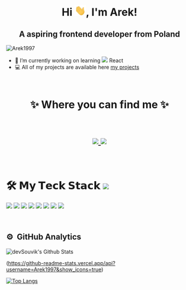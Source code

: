 <h1 align="center">Hi <img src="https://raw.githubusercontent.com/parth-27/parth-27/master/Hi.gif" width="30px">, I'm Arek!</h1>
<h2 align="center">A aspiring frontend developer from Poland</h2>

<p align="left"> <img src="https://komarev.com/ghpvc/?username=Arek1997&label=Profile%20views&color=0e75b6&style=flat" alt="Arek1997" /> </p>

- 🔭 I’m currently working on learning <img height="20px" src="https://cdn4.iconfinder.com/data/icons/logos-3/600/React.js_logo-512.png"> React
- 💻 All of my projects are available here [my projects](https://github.com/Arek1997?tab=repositories)

<br/>


<h1 align="center">
✨ Where you can find me ✨
  <p align="center">
  <br/>
  <a href="https://www.linkedin.com/in/arkadiusz-szewczyk-b93b33240/">
    <img src="https://img.shields.io/badge/LinkedIn-%230077B5.svg?&style=flat-square&logo=linkedin&logoColor=white">
  </a>
  
  <a href="https://www.facebook.com/arek.szewczyk97">
    <img src="https://img.shields.io/badge/Facebook-%231877F2.svg?&style=flat-square&logo=facebook&logoColor=white">  
  </a>  
</p>
</h1>

<br/>

<h1 align="left">🛠️ 𝗠𝘆 𝗧𝗲𝗰𝗸 𝗦𝘁𝗮𝗰𝗸 <img src = "https://media2.giphy.com/media/QssGEmpkyEOhBCb7e1/giphy.gif?cid=ecf05e47a0n3gi1bfqntqmob8g9aid1oyj2wr3ds3mg700bl&rid=giphy.gif" width = 32px> </h2>

<img width ='48px' src ='https://raw.githubusercontent.com/rahulbanerjee26/githubAboutMeGenerator/main/icons/html.svg'> </a>
<img width ='48px' src ='https://raw.githubusercontent.com/rahulbanerjee26/githubAboutMeGenerator/main/icons/css.svg'> </a>
<img width ='48px' src ='https://raw.githubusercontent.com/rahulbanerjee26/githubAboutMeGenerator/main/icons/sass.svg'> </a>
<img width ='48px' src ='https://raw.githubusercontent.com/rahulbanerjee26/githubAboutMeGenerator/main/icons/bootstrap.svg'> </a>
<img width ='48px' src ='https://raw.githubusercontent.com/rahulbanerjee26/githubAboutMeGenerator/main/icons/javascript.svg'> </a>
<img width ='48px' src ='https://raw.githubusercontent.com/rahulbanerjee26/githubAboutMeGenerator/main/icons/git.svg'> </a>
<img width ='48px' src ='https://raw.githubusercontent.com/rahulbanerjee26/githubAboutMeGenerator/main/icons/gulp.svg'> </a>
<img width ='48px' src ='https://raw.githubusercontent.com/rahulbanerjee26/githubAboutMeGenerator/main/icons/npm.svg'> </a>


<br>

## ⚙️ &nbsp;GitHub Analytics

<img align="center" src="https://github-readme-stats.vercel.app/api?username=Arek1997&include_all_commits=true&count_private=true&show_icons=true&line_height=20&title_color=7A7ADB&icon_color=2234AE&text_color=D3D3D3&bg_color=0,000000,130F40" alt="devSouvik's Github Stats">

(https://github-readme-stats.vercel.app/api?username=Arek1997&show_icons=true)

[![Top Langs](https://github-readme-stats.vercel.app/api/top-langs/?username=Arek1997&layout=compact&title_color=7A7ADB&text_color=D3D3D3&bg_color=0,000000,130F40)](https://github.com/Arek1997/github-readme-stats)





